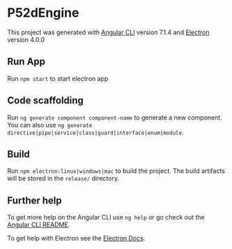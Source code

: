 # P52dEngine

This project was generated with [Angular CLI](https://github.com/angular/angular-cli) version 7.1.4 and [Electron](https://github.com/electron/electron) version 4.0.0

## Run App

Run `npm start` to start electron app

## Code scaffolding

Run `ng generate component component-name` to generate a new component. You can also use `ng generate directive|pipe|service|class|guard|interface|enum|module`.

## Build

Run `npm electron:linux|windows|mac` to build the project. The build artifacts will be stored in the `release/` directory. 

## Further help

To get more help on the Angular CLI use `ng help` or go check out the [Angular CLI README](https://github.com/angular/angular-cli/blob/master/README.md).

To get help with Electron see the [Electron Docs](https://electronjs.org/docs).